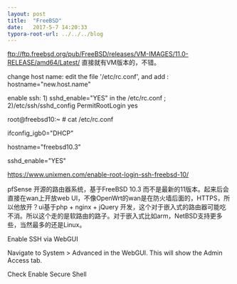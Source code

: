 ```yaml
---
layout: post
title:  "FreeBSD"
date:   2017-5-7 14:20:33
typora-root-url: ../../../blog
---
```


<ftp://ftp.freebsd.org/pub/FreeBSD/releases/VM-IMAGES/11.0-RELEASE/amd64/Latest/> 直接就有VM版本的，不错。 

change host name: edit the file '/etc/rc.conf', and add : hostname="new.host.name" 

enable ssh: 1) sshd_enable="YES" in the /etc/rc.conf ; 2)/etc/ssh/sshd_config PermitRootLogin yes 

root@freebsd10:~ # cat /etc/rc.conf 

ifconfig_igb0="DHCP" 

hostname="freebsd10.3" 

sshd_enable="YES" 

<https://www.unixmen.com/enable-root-login-ssh-freebsd-10/>  

pfSense 开源的路由器系统，基于FreeBSD 10.3 而不是最新的11版本。起来后会直接在wan上开放web UI，不像OpenWrt的wan是在防火墙后面的，HTTPS，所以他放开？ui基于php + nginx + jQuery 开发，这个对于嵌入式的路由器可能吃不消。所以这个走的是软路由的路子。对于嵌入式比如arm，NetBSD支持更多些，当然最多的还是Linux。 

Enable SSH via WebGUI 

Navigate to System > Advanced in the WebGUI. This will show the Admin Access tab. 

Check Enable Secure Shell 

